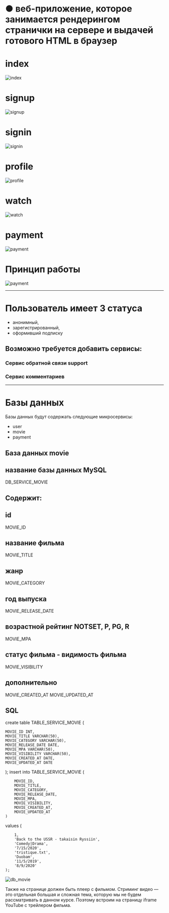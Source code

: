 # ●	веб-приложение, которое занимается рендерингом странички на сервере и выдачей готового HTML в браузер

# index

![index](png/index.png)

# signup

![signup](png/signup.png)

# signin

![signin](png/signin.png)

# profile

![profile](png/profile.png)

# watch

![watch](png/watch.png)

# payment

![payment](png/payment.png)

# Принцип работы

![payment](png/payment.png)

---

# Пользователь имеет 3 статуса

* анонимный, 
* зарегистрированный, 
* оформивший подписку

## Возможно требуется добавить сервисы:

### Сервис обратной связи support

### Сервис комментариев

---

# Базы данных

Базы данных будут содержать следующие микросервисы:

* user
* movie
* payment

## База данных movie

## название базы данных MySQL

DB_SERVICE_MOVIE

Содержит:
---

## id 

MOVIE_ID

## название фильма

MOVIE_TITLE

## жанр 

MOVIE_CATEGORY

## год выпуска

MOVIE_RELEASE_DATE

## возрастной рейтинг NOTSET, P, PG, R

MOVIE_MPA

## статус фильма - видимость фильма

MOVIE_VISIBILITY

## дополнительно

MOVIE_CREATED_AT
MOVIE_UPDATED_AT

## SQL

create table TABLE_SERVICE_MOVIE (

	MOVIE_ID INT,
	MOVIE_TITLE VARCHAR(50),
	MOVIE_CATEGORY VARCHAR(50),
	MOVIE_RELEASE_DATE DATE,
	MOVIE_MPA VARCHAR(50),
	MOVIE_VISIBILITY VARCHAR(50),
	MOVIE_CREATED_AT DATE,
	MOVIE_UPDATED_AT DATE

); 
insert into TABLE_SERVICE_MOVIE (

		MOVIE_ID,
		MOVIE_TITLE,
		MOVIE_CATEGORY,
		MOVIE_RELEASE_DATE,
		MOVIE_MPA,
		MOVIE_VISIBILITY,
		MOVIE_CREATED_AT,
		MOVIE_UPDATED_AT
	)

values (

		1,
		'Back to the USSR - takaisin Ryssiin',
		'Comedy|Drama',
		'7/15/2020',
		'tristique.txt',
		'Duobam',
		'11/5/2019',
		'8/9/2020'
	);

![db_movie](png/db_movie.png)

Также на странице должен быть плеер с фильмом. Стриминг видео — это отдельная большая и сложная тема, которую мы не будем рассматривать в данном курсе. Поэтому встроим на страницу iframe YouTube с трейлером фильма.
